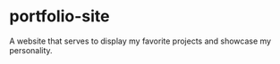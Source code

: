 # portfolio-site
A website that serves to display my favorite projects and showcase my personality.
